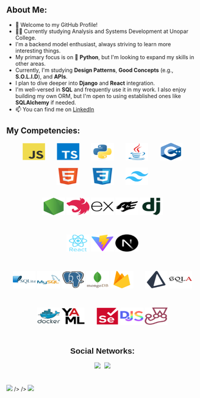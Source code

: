## About Me:

- 👋 Welcome to my GitHub Profile!
- :man_student: Currently studying Analysis and Systems Development at
Unopar College.
- I'm a backend model enthusiast, always striving to learn more
interesting things.
- My primary focus is on 🐍 <b>Python</b>, but I'm looking to expand
my skills in other areas.
- Currently, I'm studying <b>Design Patterns</b>, <b>Good Concepts</b>
(e.g., <b>S.O.L.I.D</b>), and <b>APIs</b>.
- I plan to dive deeper into <b>Django</b> and <b>React</b>
integration.
- I'm well-versed in <b>SQL</b> and frequently use it in my work. I
also enjoy building my own ORM, but I'm open to using established ones
like <b>SQLAlchemy</b> if needed.
- 📫 You can find me on <a href="https://www.linkedin.com/in/gilmar-jose/"
  target="_blank">LinkedIn</a>

## My Competencies:
<div
  style="display: flex; flex-direction: row; row-gap: 20px; column-gap: 30px; max-width: 900px; flex-wrap: wrap; justify-content: center; margin: auto; margin-top: 20px; margin-bottom: 40px;">
  <img alt="Javascript" height="45" width="60"
    src="https://raw.githubusercontent.com/devicons/devicon/master/icons/javascript/javascript-original.svg">
  <img alt="Typescript" height="45" width="60"
    src="https://raw.githubusercontent.com/devicons/devicon/master/icons/typescript/typescript-original.svg">
  <img alt="Python" height="45" width="60"
    src="https://raw.githubusercontent.com/devicons/devicon/master/icons/python/python-original.svg">
  <img alt="Java" height="45" width="60"
    src="https://raw.githubusercontent.com/devicons/devicon/master/icons/java/java-original.svg">
  <img alt="C++" height="45" width="60"
    src="https://raw.githubusercontent.com/devicons/devicon/master/icons/cplusplus/cplusplus-original.svg">
  <img alt="HTML5" height="45" width="60"
    src="https://raw.githubusercontent.com/devicons/devicon/master/icons/html5/html5-original.svg">
  <img alt="CSS3" height="45" width="60"
    src="https://raw.githubusercontent.com/devicons/devicon/master/icons/css3/css3-original.svg">
  <img alt="Tailwind CSS" height="45" width="60"
    src="https://raw.githubusercontent.com/devicons/devicon/master/icons/tailwindcss/tailwindcss-original.svg">

  <img alt="Node Js" height="45" width="60"
    src="https://raw.githubusercontent.com/devicons/devicon/master/icons/nodejs/nodejs-original.svg">
  <img alt="Nest Js" height="45" width="60"
    src="https://raw.githubusercontent.com/devicons/devicon/master/icons/nestjs/nestjs-original.svg">
  <img alt="Express" height="45" width="60"
    src="https://raw.githubusercontent.com/devicons/devicon/master/icons/express/express-original.svg">
  <img alt="Fastify" height="45" width="60"
    src="https://raw.githubusercontent.com/devicons/devicon/master/icons/fastify/fastify-original.svg">
  <img alt="Django" height="45" width="60"
    src="https://raw.githubusercontent.com/devicons/devicon/master/icons/django/django-plain.svg">

  <img alt="React JS" height="45" width="60"
    src="https://raw.githubusercontent.com/devicons/devicon/master/icons/react/react-original-wordmark.svg">
  <img alt="Vite Js" height="45" width="60"
    src="https://raw.githubusercontent.com/devicons/devicon/master/icons/vitejs/vitejs-original.svg">
  <img alt="Next Js" height="45" width="60"
    src="https://raw.githubusercontent.com/devicons/devicon/master/icons/nextjs/nextjs-original.svg">

  <img alt="SQLite" height="45" width="60"
    src="https://raw.githubusercontent.com/devicons/devicon/master/icons/sqlite/sqlite-original-wordmark.svg">
  <img alt="My SQL" height="45" width="60"
    src="https://raw.githubusercontent.com/devicons/devicon/master/icons/mysql/mysql-original-wordmark.svg">
  <img alt="PostgreSQL" height="45" width="60"
    src="https://raw.githubusercontent.com/devicons/devicon/master/icons/postgresql/postgresql-original.svg">
  <img alt="MongoDB" height="45" width="60"
    src="https://raw.githubusercontent.com/devicons/devicon/master/icons/mongodb/mongodb-original-wordmark.svg">
  <img alt="Firebase" height="45" width="60"
    src="https://raw.githubusercontent.com/devicons/devicon/master/icons/firebase/firebase-original.svg">

  <img alt="Prisma" height="45" width="60"
    src="https://raw.githubusercontent.com/devicons/devicon/master/icons/prisma/prisma-original.svg">
  <img alt="SQLAlchemy" height="45" width="60"
    src="https://raw.githubusercontent.com/devicons/devicon/master/icons/sqlalchemy/sqlalchemy-original.svg">

  <img alt="Docker" height="45" width="60"
    src="https://raw.githubusercontent.com/devicons/devicon/master/icons/docker/docker-original-wordmark.svg">
  <img alt="Yaml" height="45" width="60"
    src="https://raw.githubusercontent.com/devicons/devicon/master/icons/yaml/yaml-original.svg">

  <img alt="Selenium" height="45" width="60"
    src="https://raw.githubusercontent.com/devicons/devicon/master/icons/selenium/selenium-original.svg">
  <img alt="Discord Js" height="45" width="60"
    src="https://raw.githubusercontent.com/devicons/devicon/master/icons/discordjs/discordjs-original.svg">
  <img alt="Jest" height="45" width="60"
    src="https://raw.githubusercontent.com/devicons/devicon/master/icons/jest/jest-plain.svg">

</div>

<h2
  style="font-family: Verdana, Geneva, Tahoma, sans-serif; text-align: center;">Social
  Networks:</h2>
<div
  style="display: flex; flex-direction: row; column-gap: 10px; justify-content: center; margin: auto; max-width: 900px; margin-bottom: 40px;">
  <a href="mailto:gilmar.neo@gmail.com" target="_blank">
    <img
      style="height: 30px;"
      src="https://img.shields.io/badge/Gmail-D14836?style=for-the-badge&logo=gmail&logoColor=white"
      target="_blank">
  </a>
  <a href="https://www.linkedin.com/in/gilmar-jose/" target="_blank">
    <img
      style="height: 30px;"
      src="https://img.shields.io/badge/LinkedIn-0077B5?style=for-the-badge&logo=linkedin&logoColor=white"
      target="_blank">
  </a>
</div>


  <picture>
    <source
      height="180"
      media="(prefers-color-scheme: dark)"
      srcset="https://github-readme-stats.vercel.app/api?username=g42puts&theme=transparent&show_icons=true&include_all_commits=true" />
    <source
      height="180"
      media="(prefers-color-scheme: light)"
      srcset="https://github-readme-stats.vercel.app/api?username=g42puts&theme=light&show_icons=true&include_all_commits=true" />
    <img
      src="https://github-readme-stats.vercel.app/api?username=g42puts&theme=dark&show_icons=true&include_all_commits=true" />
  </picture>
  <picture>
    <source
      height="180"
      media="(prefers-color-scheme: dark)"
      srcset="https://github-readme-stats.vercel.app/api/top-langs/?username=g42puts&theme=transparent&layout=compact" />
    />
    <source
      height="180"
      media="(prefers-color-scheme: light)"
      srcset="https://github-readme-stats.vercel.app/api/top-langs/?username=g42puts&theme=light&layout=compact" />
    />
    <img height="180"
      src="https://github-readme-stats.vercel.app/api/top-langs/?username=g42puts&theme=react&layout=compact" />
  </picture>

